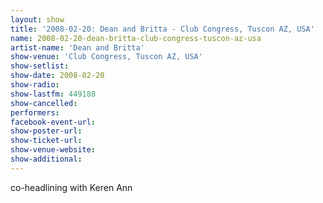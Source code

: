 ```yaml
---
layout: show
title: '2008-02-20: Dean and Britta - Club Congress, Tuscon AZ, USA'
name: 2008-02-20-dean-britta-club-congress-tuscon-az-usa
artist-name: 'Dean and Britta'
show-venue: 'Club Congress, Tuscon AZ, USA'
show-setlist: 
show-date: 2008-02-20
show-radio: 
show-lastfm: 449188
show-cancelled: 
performers: 
facebook-event-url: 
show-poster-url: 
show-ticket-url: 
show-venue-website: 
show-additional: 
---
```


co-headlining with Keren Ann